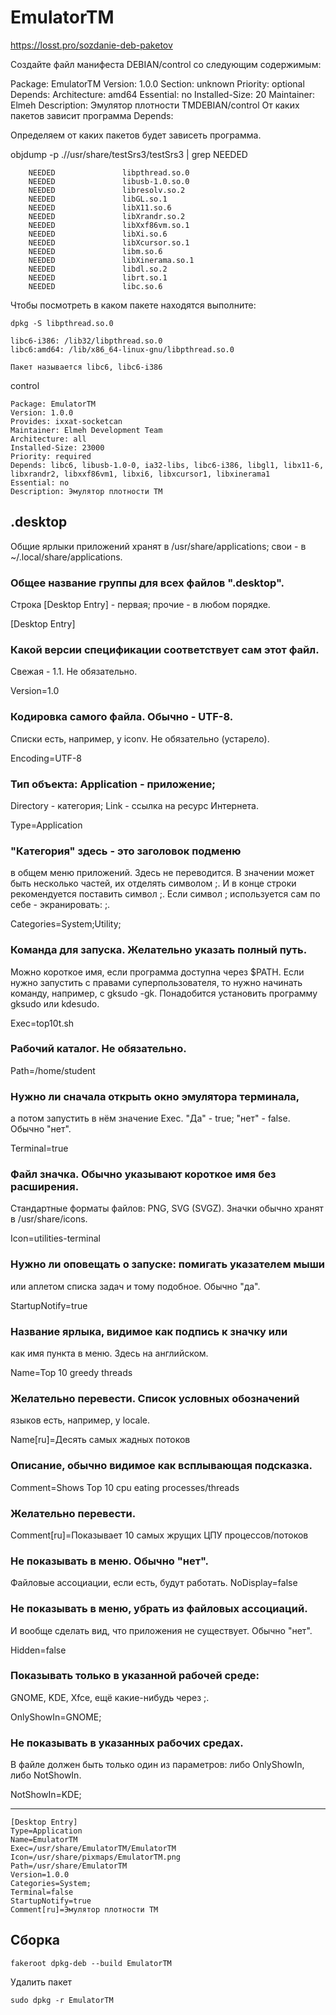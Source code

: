 # EmulatorTM

https://losst.pro/sozdanie-deb-paketov

Создайте файл манифеста DEBIAN/control со следующим содержимым:

Package: EmulatorTM
Version: 1.0.0
Section: unknown
Priority: optional
Depends: 
Architecture: amd64
Essential: no
Installed-Size: 20
Maintainer: Elmeh
Description: Эмулятор плотности ТМDEBIAN/control
Oт каких пакетов зависит программа Depends:

Определяем от каких пакетов будет зависеть программа.

objdump -p .//usr/share/testSrs3/testSrs3 | grep NEEDED

        NEEDED               libpthread.so.0
        NEEDED               libusb-1.0.so.0
        NEEDED               libresolv.so.2
        NEEDED               libGL.so.1
        NEEDED               libX11.so.6
        NEEDED               libXrandr.so.2
        NEEDED               libXxf86vm.so.1
        NEEDED               libXi.so.6
        NEEDED               libXcursor.so.1
        NEEDED               libm.so.6
        NEEDED               libXinerama.so.1
        NEEDED               libdl.so.2
        NEEDED               librt.so.1
        NEEDED               libc.so.6

 Чтобы посмотреть в каком пакете находятся выполните:

    dpkg -S libpthread.so.0

    libc6-i386: /lib32/libpthread.so.0
    libc6:amd64: /lib/x86_64-linux-gnu/libpthread.so.0

    Пакет называется libc6, libc6-i386



control

    Package: EmulatorTM
    Version: 1.0.0
    Provides: ixxat-socketcan
    Maintainer: Elmeh Development Team
    Architecture: all
    Installed-Size: 23000
    Priority: required
    Depends: libc6, libusb-1.0-0, ia32-libs, libc6-i386, libgl1, libx11-6, libxrandr2, libxxf86vm1, libxi6, libxcursor1, libxinerama1         
    Essential: no
    Description: Эмулятор плотности ТМ


## .desktop

Общие ярлыки приложений хранят в /usr/share/applications; свои - в ~/.local/share/applications. 

### Общее название группы для всех файлов ".desktop".
 Строка [Desktop Entry] - первая; прочие - в любом порядке.

[Desktop Entry]


### Какой версии спецификации соответствует сам этот файл.
Свежая - 1.1. Не обязательно.

Version=1.0


### Кодировка самого файла. Обычно - UTF-8.
Списки есть, например, у iconv. Не обязательно (устарело).

Encoding=UTF-8


### Тип объекта: Application - приложение;
Directory - категория; Link - ссылка на ресурс Интернета.

Type=Application


### "Категория" здесь - это заголовок подменю
в общем меню приложений. Здесь не переводится.
В значении может быть несколько частей,
их отделять символом ;.
И в конце строки рекомендуется поставить символ ;.
Если символ ; используется сам по себе - экранировать: \;.

Categories=System;Utility;


### Команда для запуска. Желательно указать полный путь.
Можно короткое имя, если программа доступна через $PATH.
Если нужно запустить с правами суперпользователя,
то нужно начинать команду, например, с gksudo -gk.
Понадобится установить программу gksudo или kdesudo.

Exec=top10t.sh


### Рабочий каталог. Не обязательно.

Path=/home/student


### Нужно ли сначала открыть окно эмулятора терминала,
а потом запустить в нём значение Exec.
"Да" - true; "нет" - false. Обычно "нет".

Terminal=true


### Файл значка. Обычно указывают короткое имя без расширения.
Стандартные форматы файлов: PNG, SVG (SVGZ).
Значки обычно хранят в /usr/share/icons.

Icon=utilities-terminal


### Нужно ли оповещать о запуске: помигать указателем мыши
или аплетом списка задач и тому подобное. Обычно "да".

StartupNotify=true


### Название ярлыка, видимое как подпись к значку или
как имя пункта в меню. Здесь на английском.

Name=Top 10 greedy threads


### Желательно перевести. Список условных обозначений
языков есть, например, у locale.

Name[ru]=Десять самых жадных потоков


### Описание, обычно видимое как всплывающая подсказка.

Comment=Shows Top 10 cpu eating processes/threads


### Желательно перевести.

Comment[ru]=Показывает 10 самых жрущих ЦПУ процессов/потоков


### Не показывать в меню. Обычно "нет".
Файловые ассоциации, если есть, будут работать.
NoDisplay=false


### Hе показывать в меню, убрать из файловых ассоциаций.
И вообще сделать вид, что приложения не существует.
Обычно "нет".

Hidden=false


### Показывать только в указанной рабочей среде:
GNOME, KDE, Xfce, ещё какие-нибудь через ;.

OnlyShowIn=GNOME;

### Не показывать в указанных рабочих средах.

В файле должен быть только один из параметров:
либо OnlyShowIn, либо NotShowIn.

NotShowIn=KDE;

---


    [Desktop Entry]
    Type=Application
    Name=EmulatorTM 
    Exec=/usr/share/EmulatorTM/EmulatorTM
    Icon=/usr/share/pixmaps/EmulatorTM.png
    Path=/usr/share/EmulatorTM
    Version=1.0.0
    Categories=System;
    Terminal=false
    StartupNotify=true
    Comment[ru]=Эмулятор плотности ТМ



## Сборка

    fakeroot dpkg-deb --build EmulatorTM


Удалить пакет

    sudo dpkg -r EmulatorTM